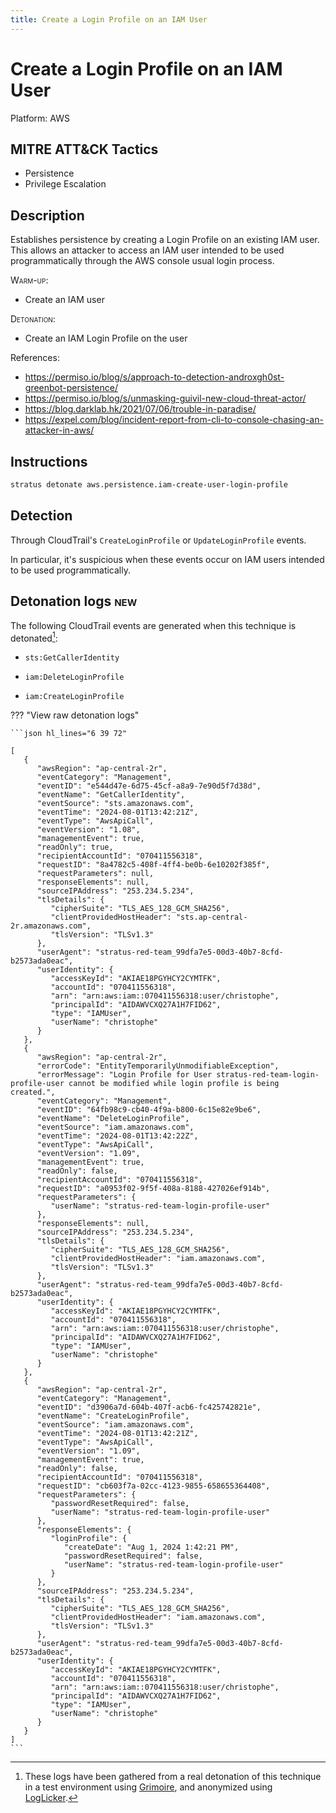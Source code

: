 ```yaml
---
title: Create a Login Profile on an IAM User
---
```


# Create a Login Profile on an IAM User




Platform: AWS

## MITRE ATT&CK Tactics


- Persistence
- Privilege Escalation

## Description


Establishes persistence by creating a Login Profile on an existing IAM user. This allows an attacker to access an IAM
user intended to be used programmatically through the AWS console usual login process. 

<span style="font-variant: small-caps;">Warm-up</span>:

- Create an IAM user

<span style="font-variant: small-caps;">Detonation</span>: 

- Create an IAM Login Profile on the user

References:

- https://permiso.io/blog/s/approach-to-detection-androxgh0st-greenbot-persistence/
- https://permiso.io/blog/s/unmasking-guivil-new-cloud-threat-actor/
- https://blog.darklab.hk/2021/07/06/trouble-in-paradise/
- https://expel.com/blog/incident-report-from-cli-to-console-chasing-an-attacker-in-aws/


## Instructions

```bash title="Detonate with Stratus Red Team"
stratus detonate aws.persistence.iam-create-user-login-profile
```
## Detection


Through CloudTrail's <code>CreateLoginProfile</code> or <code>UpdateLoginProfile</code> events.

In particular, it's suspicious when these events occur on IAM users intended to be used programmatically.





## Detonation logs <span class="smallcaps w3-badge w3-pink w3-round w3-text-sand" title="TODO">new</span>

The following CloudTrail events are generated when this technique is detonated[^1]:


- `sts:GetCallerIdentity`

- `iam:DeleteLoginProfile`

- `iam:CreateLoginProfile`


??? "View raw detonation logs"

    ```json hl_lines="6 39 72"

    [
	   {
	      "awsRegion": "ap-central-2r",
	      "eventCategory": "Management",
	      "eventID": "e544d47e-6d75-45cf-a8a9-7e90d5f7d38d",
	      "eventName": "GetCallerIdentity",
	      "eventSource": "sts.amazonaws.com",
	      "eventTime": "2024-08-01T13:42:21Z",
	      "eventType": "AwsApiCall",
	      "eventVersion": "1.08",
	      "managementEvent": true,
	      "readOnly": true,
	      "recipientAccountId": "070411556318",
	      "requestID": "8a4782c5-408f-4ff4-be0b-6e10202f385f",
	      "requestParameters": null,
	      "responseElements": null,
	      "sourceIPAddress": "253.234.5.234",
	      "tlsDetails": {
	         "cipherSuite": "TLS_AES_128_GCM_SHA256",
	         "clientProvidedHostHeader": "sts.ap-central-2r.amazonaws.com",
	         "tlsVersion": "TLSv1.3"
	      },
	      "userAgent": "stratus-red-team_99dfa7e5-00d3-40b7-8cfd-b2573ada0eac",
	      "userIdentity": {
	         "accessKeyId": "AKIAE18PGYHCY2CYMTFK",
	         "accountId": "070411556318",
	         "arn": "arn:aws:iam::070411556318:user/christophe",
	         "principalId": "AIDAWVCXQ27A1H7FID62",
	         "type": "IAMUser",
	         "userName": "christophe"
	      }
	   },
	   {
	      "awsRegion": "ap-central-2r",
	      "errorCode": "EntityTemporarilyUnmodifiableException",
	      "errorMessage": "Login Profile for User stratus-red-team-login-profile-user cannot be modified while login profile is being created.",
	      "eventCategory": "Management",
	      "eventID": "64fb98c9-cb40-4f9a-b800-6c15e82e9be6",
	      "eventName": "DeleteLoginProfile",
	      "eventSource": "iam.amazonaws.com",
	      "eventTime": "2024-08-01T13:42:22Z",
	      "eventType": "AwsApiCall",
	      "eventVersion": "1.09",
	      "managementEvent": true,
	      "readOnly": false,
	      "recipientAccountId": "070411556318",
	      "requestID": "a0953f02-9f5f-408a-8188-427026ef914b",
	      "requestParameters": {
	         "userName": "stratus-red-team-login-profile-user"
	      },
	      "responseElements": null,
	      "sourceIPAddress": "253.234.5.234",
	      "tlsDetails": {
	         "cipherSuite": "TLS_AES_128_GCM_SHA256",
	         "clientProvidedHostHeader": "iam.amazonaws.com",
	         "tlsVersion": "TLSv1.3"
	      },
	      "userAgent": "stratus-red-team_99dfa7e5-00d3-40b7-8cfd-b2573ada0eac",
	      "userIdentity": {
	         "accessKeyId": "AKIAE18PGYHCY2CYMTFK",
	         "accountId": "070411556318",
	         "arn": "arn:aws:iam::070411556318:user/christophe",
	         "principalId": "AIDAWVCXQ27A1H7FID62",
	         "type": "IAMUser",
	         "userName": "christophe"
	      }
	   },
	   {
	      "awsRegion": "ap-central-2r",
	      "eventCategory": "Management",
	      "eventID": "d3906a7d-604b-407f-acb6-fc425742821e",
	      "eventName": "CreateLoginProfile",
	      "eventSource": "iam.amazonaws.com",
	      "eventTime": "2024-08-01T13:42:21Z",
	      "eventType": "AwsApiCall",
	      "eventVersion": "1.09",
	      "managementEvent": true,
	      "readOnly": false,
	      "recipientAccountId": "070411556318",
	      "requestID": "cb603f7a-02cc-4123-9855-658655364408",
	      "requestParameters": {
	         "passwordResetRequired": false,
	         "userName": "stratus-red-team-login-profile-user"
	      },
	      "responseElements": {
	         "loginProfile": {
	            "createDate": "Aug 1, 2024 1:42:21 PM",
	            "passwordResetRequired": false,
	            "userName": "stratus-red-team-login-profile-user"
	         }
	      },
	      "sourceIPAddress": "253.234.5.234",
	      "tlsDetails": {
	         "cipherSuite": "TLS_AES_128_GCM_SHA256",
	         "clientProvidedHostHeader": "iam.amazonaws.com",
	         "tlsVersion": "TLSv1.3"
	      },
	      "userAgent": "stratus-red-team_99dfa7e5-00d3-40b7-8cfd-b2573ada0eac",
	      "userIdentity": {
	         "accessKeyId": "AKIAE18PGYHCY2CYMTFK",
	         "accountId": "070411556318",
	         "arn": "arn:aws:iam::070411556318:user/christophe",
	         "principalId": "AIDAWVCXQ27A1H7FID62",
	         "type": "IAMUser",
	         "userName": "christophe"
	      }
	   }
	]
    ```

[^1]: These logs have been gathered from a real detonation of this technique in a test environment using [Grimoire](https://github.com/DataDog/grimoire), and anonymized using [LogLicker](https://github.com/Permiso-io-tools/LogLicker).
